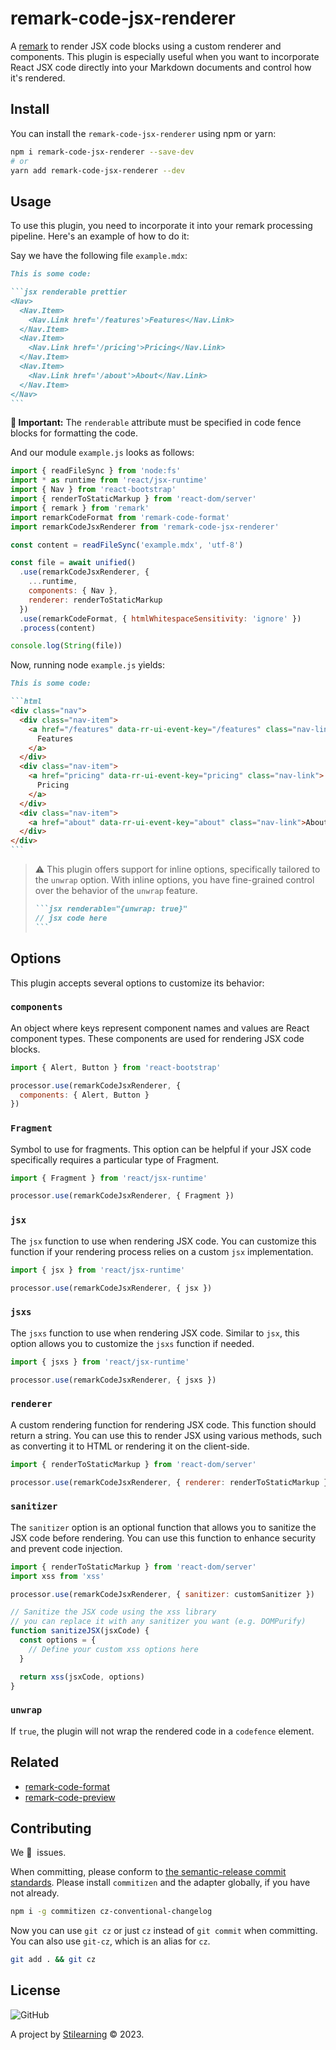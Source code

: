 # remark-code-jsx-renderer

A [remark](https://github.com/remarkjs/remark) to render JSX code blocks using a custom renderer and components. This plugin is especially useful when you want to incorporate React JSX code directly into your Markdown documents and control how it's rendered.

## Install

You can install the `remark-code-jsx-renderer` using npm or yarn:

```bash
npm i remark-code-jsx-renderer --save-dev
# or
yarn add remark-code-jsx-renderer --dev
```

## Usage

To use this plugin, you need to incorporate it into your remark processing pipeline. Here's an example of how to do it:

Say we have the following file `example.mdx`:

````md
This is some code:

```jsx renderable prettier
<Nav>
  <Nav.Item>
    <Nav.Link href='/features'>Features</Nav.Link>
  </Nav.Item>
  <Nav.Item>
    <Nav.Link href='/pricing'>Pricing</Nav.Link>
  </Nav.Item>
  <Nav.Item>
    <Nav.Link href='/about'>About</Nav.Link>
  </Nav.Item>
</Nav>
```
````

**🚨 Important:** The `renderable` attribute must be specified in code fence blocks for formatting the code.

And our module `example.js` looks as follows:

```js
import { readFileSync } from 'node:fs'
import * as runtime from 'react/jsx-runtime'
import { Nav } from 'react-bootstrap'
import { renderToStaticMarkup } from 'react-dom/server'
import { remark } from 'remark'
import remarkCodeFormat from 'remark-code-format'
import remarkCodeJsxRenderer from 'remark-code-jsx-renderer'

const content = readFileSync('example.mdx', 'utf-8')

const file = await unified()
  .use(remarkCodeJsxRenderer, {
    ...runtime,
    components: { Nav },
    renderer: renderToStaticMarkup
  })
  .use(remarkCodeFormat, { htmlWhitespaceSensitivity: 'ignore' })
  .process(content)

console.log(String(file))
```

Now, running node `example.js` yields:

````md
This is some code:

```html
<div class="nav">
  <div class="nav-item">
    <a href="/features" data-rr-ui-event-key="/features" class="nav-link">
      Features
    </a>
  </div>
  <div class="nav-item">
    <a href="pricing" data-rr-ui-event-key="pricing" class="nav-link">
      Pricing
    </a>
  </div>
  <div class="nav-item">
    <a href="about" data-rr-ui-event-key="about" class="nav-link">About</a>
  </div>
</div>
```
````

> ⚠️ This plugin offers support for inline options, specifically tailored
> to the `unwrap` option. With inline options, you have fine-grained
> control over the behavior of the `unwrap` feature.
>
> ````md
> ```jsx renderable="{unwrap: true}"
> // jsx code here
> ```
> ````

## Options

This plugin accepts several options to customize its behavior:

### `components`

An object where keys represent component names and values are React component types. These components are used for rendering JSX code blocks.

```js
import { Alert, Button } from 'react-bootstrap'

processor.use(remarkCodeJsxRenderer, {
  components: { Alert, Button }
})
```

### `Fragment`

Symbol to use for fragments. This option can be helpful if your JSX code specifically requires a particular type of Fragment.

```js
import { Fragment } from 'react/jsx-runtime'

processor.use(remarkCodeJsxRenderer, { Fragment })
```

### `jsx`

The `jsx` function to use when rendering JSX code. You can customize this function if your rendering process relies on a custom `jsx` implementation.

```js
import { jsx } from 'react/jsx-runtime'

processor.use(remarkCodeJsxRenderer, { jsx })
```

### `jsxs`

The `jsxs` function to use when rendering JSX code. Similar to `jsx`, this option allows you to customize the `jsxs` function if needed.

```js
import { jsxs } from 'react/jsx-runtime'

processor.use(remarkCodeJsxRenderer, { jsxs })
```

### `renderer`

A custom rendering function for rendering JSX code. This function should return a string. You can use this to render JSX using various methods, such as converting it to HTML or rendering it on the client-side.

```js
import { renderToStaticMarkup } from 'react-dom/server'

processor.use(remarkCodeJsxRenderer, { renderer: renderToStaticMarkup })
```

### `sanitizer`

The `sanitizer` option is an optional function that allows you to sanitize the JSX code before rendering. You can use this function to enhance security and prevent code injection.

```js
import { renderToStaticMarkup } from 'react-dom/server'
import xss from 'xss'

processor.use(remarkCodeJsxRenderer, { sanitizer: customSanitizer })

// Sanitize the JSX code using the xss library
// you can replace it with any sanitizer you want (e.g. DOMPurify)
function sanitizeJSX(jsxCode) {
  const options = {
    // Define your custom xss options here
  }

  return xss(jsxCode, options)
}
```

### `unwrap`

If `true`, the plugin will not wrap the rendered code in a `codefence` element.

## Related

- [remark-code-format](https://github.com/bent10/remark-plugins/tree/main/packages/code-format)
- [remark-code-preview](https://github.com/bent10/remark-plugins/tree/main/packages/code-preview)

## Contributing

We 💛&nbsp; issues.

When committing, please conform to [the semantic-release commit standards](https://www.conventionalcommits.org/). Please install `commitizen` and the adapter globally, if you have not already.

```bash
npm i -g commitizen cz-conventional-changelog
```

Now you can use `git cz` or just `cz` instead of `git commit` when committing. You can also use `git-cz`, which is an alias for `cz`.

```bash
git add . && git cz
```

## License

![GitHub](https://img.shields.io/github/license/bent10/remark-plugins)

A project by [Stilearning](https://stilearning.com) &copy; 2023.
